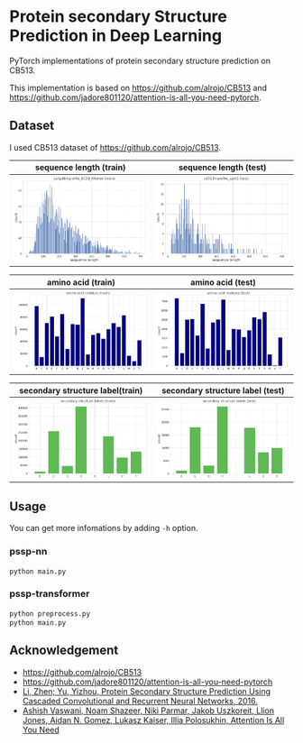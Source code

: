 # Protein secondary Structure Prediction in Deep Learning

PyTorch implementations of protein secondary structure prediction on CB513.

This implementation is based on https://github.com/alrojo/CB513 and https://github.com/jadore801120/attention-is-all-you-need-pytorch.

## Dataset

I used CB513 dataset of https://github.com/alrojo/CB513.

|sequence length (train)|sequence length (test)|
|:-:|:-:|
|![](figure/seqlen_train.png)|![](figure/seqlen_test.png)|

|amino acid (train)|amino acid (test)|
|:-:|:-:|
|![](figure/amino_acid_train.png)|![](figure/amino_acid_test.png)|

|secondary structure label(train)|secondary structure label (test)|
|:-:|:-:|
|![](figure/secondary_structure_train.png)|![](figure/secondary_structure_test.png)|

## Usage

You can get more infomations by adding `-h` option.

### pssp-nn

```
python main.py
```

### pssp-transformer

```
python preprocess.py
python main.py
```

## Acknowledgement

- https://github.com/alrojo/CB513 
- https://github.com/jadore801120/attention-is-all-you-need-pytorch
- [Li, Zhen; Yu, Yizhou, Protein Secondary Structure Prediction Using Cascaded Convolutional and Recurrent Neural Networks, 2016.](https://arxiv.org/pdf/1604.07176.pdf)
- [Ashish Vaswani, Noam Shazeer, Niki Parmar, Jakob Uszkoreit, Llion Jones, Aidan N. Gomez, Lukasz Kaiser, Illia Polosukhin, Attention Is All You Need](https://arxiv.org/abs/1706.03762)

